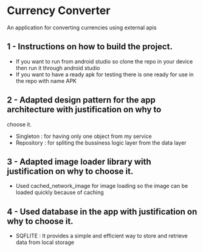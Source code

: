 # Currency Converter

An application for converting currencies using external apis

## 1 - Instructions on how to build the project.
 - If you want to run from android studio so clone the repo in your device then run it through android studio
 - If you want to have a ready apk for testing there is one ready for use in the repo with name APK
## 2 - Adapted design pattern for the app architecture with justification on why to 
choose it.
 - Singleton : for having only one object from my service
 - Repository : for spliting the bussiness logic layer from the data layer
## 3 - Adapted image loader library with justification on why to choose it.   
 - Used cached_network_image for image loading so the image can be loaded quickly because of caching
## 4 - Used database in the app with justification on why to choose it.
 - SQFLITE : It provides a simple and efficient way to store and retrieve data from local storage

